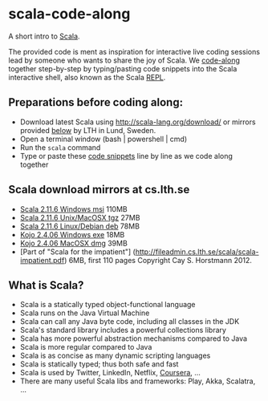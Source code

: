 # scala-code-along

A short intro to [Scala](http://scala-lang.org/). 

The provided code is ment as inspiration for interactive live coding sessions lead by someone who wants to share the joy of Scala. We [code-along](https://github.com/bjornregnell/scala-code-along/blob/master/scala-code-along-intro.scala) together step-by-step
by typing/pasting code snippets into the Scala interactive shell, also known as the Scala [REPL](http://en.wikipedia.org/wiki/Read%E2%80%93eval%E2%80%93print_loop).

## Preparations before coding along:

  * Download latest Scala using http://scala-lang.org/download/ or mirrors provided [below](https://github.com/bjornregnell/scala-code-along#scala-download-mirrors-at-cslthse) by LTH in Lund, Sweden.
  * Open a terminal window (bash | powershell | cmd)
  * Run the `scala` command
  * Type or paste these [code snippets](https://github.com/bjornregnell/scala-code-along/blob/master/scala-code-along-intro.scala) line by line as we code along together 

## Scala download mirrors at cs.lth.se

  * [Scala 2.11.6 Windows msi](http://fileadmin.cs.lth.se/scala/scala-2.11.6.msi) 110MB
  * [Scala 2.11.6 Unix/MacOSX tgz](http://fileadmin.cs.lth.se/scala/scala-2.11.6.tgz) 27MB
  * [Scala 2.11.6 Linux/Debian deb](http://fileadmin.cs.lth.se/scala/scala-2.11.6.deb) 78MB
  * [Kojo 2.4.06 Windows exe](http://fileadmin.cs.lth.se/scala/KojoInstall-2.4.06.exe)  18MB
  * [Kojo 2.4.06 MacOSX dmg](http://fileadmin.cs.lth.se/kojo/Kojo-2.4.06.app.dmg) 39MB
  * [Part of "Scala for the impatient"] (http://fileadmin.cs.lth.se/scala/scala-impatient.pdf) 6MB, first 110 pages Copyright Cay S. Horstmann 2012.  
  
## What is Scala?

  * Scala is a statically typed object-functional language 
  * Scala runs on the Java Virtual Machine 
  * Scala can call any Java byte code, including all classes in the JDK
  * Scala's standard library includes a powerful collections library
  * Scala has more powerful abstraction mechanisms compared to Java
  * Scala is more regular compared to Java
  * Scala is as concise as many dynamic scripting languages
  * Scala is statically typed; thus both safe and fast
  * Scala is used by Twitter, LinkedIn, Netflix, [Coursera]( https://tech.coursera.org/blog/2014/02/18/why-we-love-scala-at-coursera/), ... 
  * There are many useful Scala libs and frameworks: Play, Akka, Scalatra, ...

